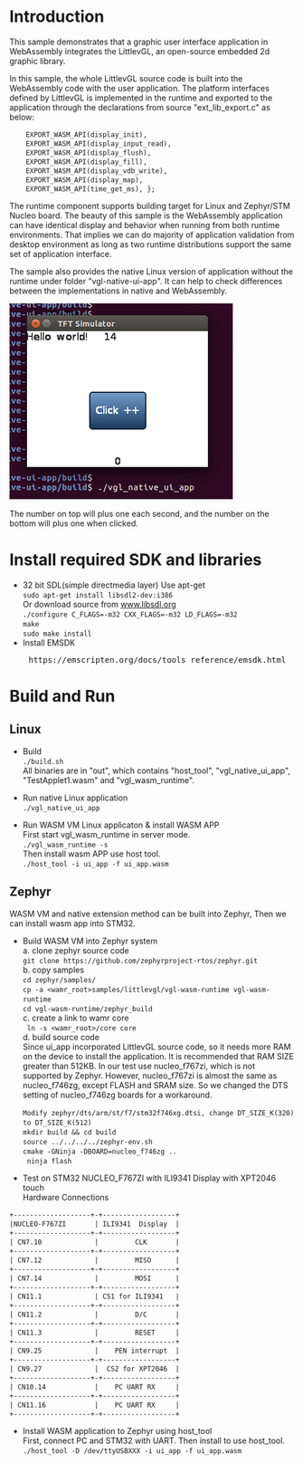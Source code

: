 Introduction
==============
This sample demonstrates that a graphic user interface application in WebAssembly  integrates  the LittlevGL, an open-source embedded 2d graphic library.

In this sample, the whole LittlevGL source code is built into the WebAssembly code with the user application. The platform interfaces defined by LittlevGL is implemented in the runtime and exported to the application through the declarations from source "ext_lib_export.c" as below:

        EXPORT_WASM_API(display_init),
        EXPORT_WASM_API(display_input_read),
        EXPORT_WASM_API(display_flush),
        EXPORT_WASM_API(display_fill),
        EXPORT_WASM_API(display_vdb_write),
        EXPORT_WASM_API(display_map),
        EXPORT_WASM_API(time_get_ms), };

The runtime component supports building target for Linux and Zephyr/STM Nucleo board. The beauty of this sample is the WebAssembly application can have identical display and behavior when running from both runtime environments. That implies we can do majority of application validation from desktop environment as long as two runtime distributions support the same set of application interface.

The sample also provides the native Linux version of application without the runtime under folder "vgl-native-ui-app". It can help to check differences between the implementations in native and WebAssembly.

 
<img src="../../doc/pics/vgl_linux.PNG">

The number on top will plus one each second, and the number on the bottom will plus one when clicked.

Install required SDK and libraries
==============
- 32 bit SDL(simple directmedia layer)
Use apt-get</br>
    `sudo apt-get install libsdl2-dev:i386`</br>
Or download source from www.libsdl.org</br>
    `./configure C_FLAGS=-m32 CXX_FLAGS=-m32 LD_FLAGS=-m32`</br>
    `make`</br>
    `sudo make install`</br>
- Install EMSDK
<pre>
    https://emscripten.org/docs/tools_reference/emsdk.html
</pre>

Build and Run
==============

Linux
--------------------------------
- Build</br>
`./build.sh`</br>
    All binaries are in "out", which contains "host_tool", "vgl_native_ui_app", "TestApplet1.wasm" and "vgl_wasm_runtime".
- Run native Linux application</br>
`./vgl_native_ui_app`</br>

- Run WASM VM Linux applicaton & install WASM APP</br>
 First start vgl_wasm_runtime in server mode.</br>
`./vgl_wasm_runtime -s`</br>
 Then install wasm APP use host tool.</br>
`./host_tool -i ui_app -f ui_app.wasm`</br>

Zephyr
--------------------------------
WASM VM and native extension method can be built into Zephyr, Then we can install wasm app into STM32.</br>
- Build WASM VM into Zephyr system</br>
 a. clone zephyr source code</br>
`git clone https://github.com/zephyrproject-rtos/zephyr.git`</br>
 b. copy samples</br>
    `cd zephyr/samples/`</br>
    `cp -a <wamr_root>samples/littlevgl/vgl-wasm-runtime vgl-wasm-runtime`</br>
    `cd vgl-wasm-runtime/zephyr_build`</br>
 c. create a link to wamr core</br>
   ` ln -s <wamr_root>/core core`</br>
 d. build source code</br>
    Since ui_app incorporated LittlevGL source code, so it needs more RAM on the device to install the application.
    It is recommended that RAM SIZE greater than 512KB.
    In our test use nucleo_f767zi, which is not supported by Zephyr.
    However, nucleo_f767zi is almost the same as nucleo_f746zg, except FLASH and SRAM size.
    So we changed the DTS setting of nucleo_f746zg boards for a workaround.</br>

    `Modify zephyr/dts/arm/st/f7/stm32f746xg.dtsi, change DT_SIZE_K(320) to DT_SIZE_K(512)`</br>
    `mkdir build && cd build`</br>
    `source ../../../../zephyr-env.sh`</br>
    `cmake -GNinja -DBOARD=nucleo_f746zg ..`</br>
   ` ninja flash`</br>

- Test on STM32 NUCLEO_F767ZI with ILI9341 Display with XPT2046 touch</br>
Hardware Connections

```
+-------------------+-+------------------+
|NUCLEO-F767ZI       | ILI9341  Display  |
+-------------------+-+------------------+
| CN7.10             |         CLK       |
+-------------------+-+------------------+
| CN7.12             |         MISO      |
+-------------------+-+------------------+
| CN7.14             |         MOSI      |
+-------------------+-+------------------+
| CN11.1             | CS1 for ILI9341   |
+-------------------+-+------------------+
| CN11.2             |         D/C       |
+-------------------+-+------------------+
| CN11.3             |         RESET     |
+-------------------+-+------------------+
| CN9.25             |    PEN interrupt  |
+-------------------+-+------------------+
| CN9.27             |  CS2 for XPT2046  |
+-------------------+-+------------------+
| CN10.14            |    PC UART RX     |
+-------------------+-+------------------+
| CN11.16            |    PC UART RX     |
+-------------------+-+------------------+
```


- Install WASM application to Zephyr using host_tool</br>
First, connect PC and STM32 with UART. Then install to use host_tool.</br>
`./host_tool -D /dev/ttyUSBXXX -i ui_app -f ui_app.wasm`

